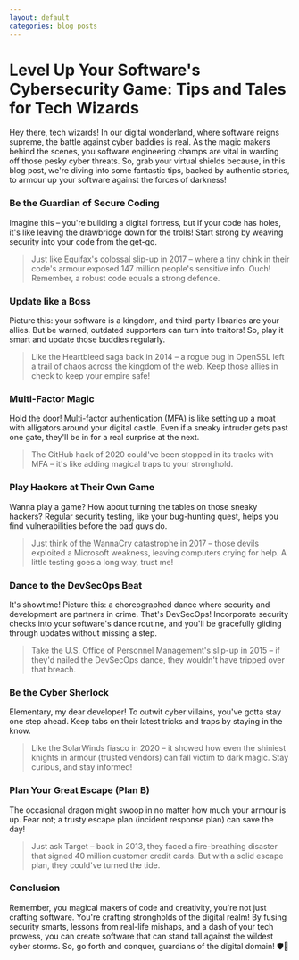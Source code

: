 ```yaml
---
layout: default
categories: blog posts
---
```

# Level Up Your Software's Cybersecurity Game: Tips and Tales for Tech Wizards
Hey there, tech wizards! In our digital wonderland, where software reigns supreme, the battle against cyber baddies is real. As the magic makers behind the scenes, you software engineering champs are vital in warding off those pesky cyber threats. So, grab your virtual shields because, in this blog post, we're diving into some fantastic tips, backed by authentic stories, to armour up your software against the forces of darkness!

### Be the Guardian of Secure Coding
Imagine this – you're building a digital fortress, but if your code has holes, it's like leaving the drawbridge down for the trolls! Start strong by weaving security into your code from the get-go. 
>Just like Equifax's colossal slip-up in 2017 – where a tiny chink in their code's armour exposed 147 million people's sensitive info. Ouch! Remember, a robust code equals a strong defence.

### Update like a Boss
Picture this: your software is a kingdom, and third-party libraries are your allies. But be warned, outdated supporters can turn into traitors! So, play it smart and update those buddies regularly. 
>Like the Heartbleed saga back in 2014 – a rogue bug in OpenSSL left a trail of chaos across the kingdom of the web. Keep those allies in check to keep your empire safe!

### Multi-Factor Magic
Hold the door! Multi-factor authentication (MFA) is like setting up a moat with alligators around your digital castle. Even if a sneaky intruder gets past one gate, they'll be in for a real surprise at the next. 
>The GitHub hack of 2020 could've been stopped in its tracks with MFA – it's like adding magical traps to your stronghold.

### Play Hackers at Their Own Game
Wanna play a game? How about turning the tables on those sneaky hackers? Regular security testing, like your bug-hunting quest, helps you find vulnerabilities before the bad guys do. 
>Just think of the WannaCry catastrophe in 2017 – those devils exploited a Microsoft weakness, leaving computers crying for help. A little testing goes a long way, trust me!

### Dance to the DevSecOps Beat
It's showtime! Picture this: a choreographed dance where security and development are partners in crime. That's DevSecOps! Incorporate security checks into your software's dance routine, and you'll be gracefully gliding through updates without missing a step. 
>Take the U.S. Office of Personnel Management's slip-up in 2015 – if they'd nailed the DevSecOps dance, they wouldn't have tripped over that breach.

### Be the Cyber Sherlock
Elementary, my dear developer! To outwit cyber villains, you've gotta stay one step ahead. Keep tabs on their latest tricks and traps by staying in the know. 
>Like the SolarWinds fiasco in 2020 – it showed how even the shiniest knights in armour (trusted vendors) can fall victim to dark magic. Stay curious, and stay informed!

### Plan Your Great Escape (Plan B)
The occasional dragon might swoop in no matter how much your armour is up. Fear not; a trusty escape plan (incident response plan) can save the day! 
>Just ask Target – back in 2013, they faced a fire-breathing disaster that signed 40 million customer credit cards. But with a solid escape plan, they could've turned the tide.

### Conclusion
Remember, you magical makers of code and creativity, you're not just crafting software. You're crafting strongholds of the digital realm! By fusing security smarts, lessons from real-life mishaps, and a dash of your tech prowess, you can create software that can stand tall against the wildest cyber storms. So, go forth and conquer, guardians of the digital domain! 🛡️🚀
